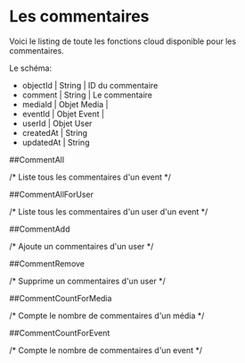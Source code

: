 # Les commentaires

Voici le listing de toute les fonctions cloud disponible pour les commentaires.

Le schéma:

* objectId | String | ID du commentaire
* comment | String | Le commentaire
* mediaId | Objet Media | 
* eventId | Objet Event |
* userId | Objet User
* createdAt | String
* updatedAt | String

##CommentAll

/* Liste tous les commentaires d'un event */

##CommentAllForUser

/* Liste tous les commentaires d'un user d'un event */

##CommentAdd

/* Ajoute un commentaires d'un user */

##CommentRemove

/* Supprime un commentaires d'un user */

##CommentCountForMedia

/* Compte le nombre de commentaires d'un média */

##CommentCountForEvent

/* Compte le nombre de commentaires d'un event */
